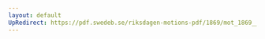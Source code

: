 ```yaml
---
layout: default
UpRedirect: https://pdf.swedeb.se/riksdagen-motions-pdf/1869/mot_1869__fk__00026.pdf
---
```

